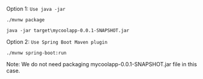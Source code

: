 Option 1: `Use java -jar`

```
./mvnw package
```

```
java -jar target\mycoolapp-0.0.1-SNAPSHOT.jar
```

Option 2: `Use Spring Boot Maven plugin`

```
./mvnw spring-boot:run
```

Note: We do not need packaging mycoolapp-0.0.1-SNAPSHOT.jar file in this case.
